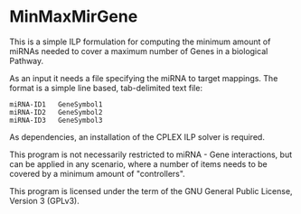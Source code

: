 MinMaxMirGene
=============

This is a simple ILP formulation for computing the minimum amount of miRNAs
needed to cover a maximum number of Genes in a biological Pathway.

As an input it needs a file specifying the miRNA to target mappings. The format
is a simple line based, tab-delimited text file:

```
miRNA-ID1	GeneSymbol1
miRNA-ID2	GeneSymbol2
miRNA-ID3	GeneSymbol3
```

As dependencies, an installation of the CPLEX ILP solver is required.

This program is not necessarily restricted to miRNA - Gene interactions, but
can be applied in any scenario, where a number of items needs to be covered by
a minimum amount of "controllers".

This program is licensed under the term of the GNU General Public License,
Version 3 (GPLv3).
